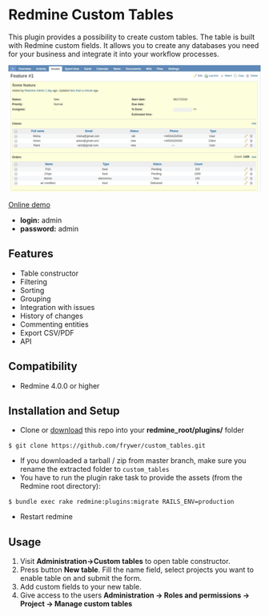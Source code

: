Redmine Custom Tables
==================

This plugin provides a possibility to create custom tables. The table is built with Redmine custom fields. It allows you to create any databases you need for your business and integrate it into your workflow processes.

<img src="custom_tables.jpg" width="800"/>

[Online demo](https://redmine-app.com/custom_tables)
* **login:** admin
* **password:** admin 

Features
-------------
* Table constructor
* Filtering 
* Sorting 
* Grouping
* Integration with issues
* History of changes
* Commenting entities
* Export CSV/PDF
* API

Compatibility
-------------
* Redmine 4.0.0 or higher

Installation and Setup
----------------------

* Clone or [download](https://github.com/frywer/custom_tables/archive/master.zip) this repo into your **redmine_root/plugins/** folder

```
$ git clone https://github.com/frywer/custom_tables.git
```
* If you downloaded a tarball / zip from master branch, make sure you rename the extracted folder to `custom_tables`
* You have to run the plugin rake task to provide the assets (from the Redmine root directory):
```
$ bundle exec rake redmine:plugins:migrate RAILS_ENV=production
```
* Restart redmine

Usage
----------------------
1) Visit **Administration->Custom tables** to open table constructor. 
2) Press button **New table**. Fill the name field, select projects you want to enable table on and submit the form.
3) Add custom fields to your new table.
4) Give access to the users **Administration -> Roles and permissions -> Project -> Manage custom tables**